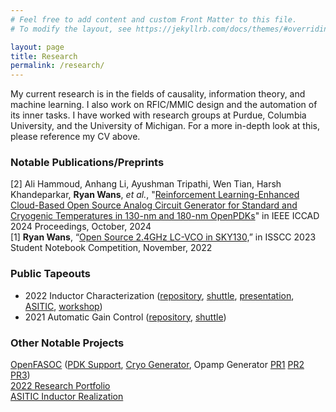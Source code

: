 ```yaml
---
# Feel free to add content and custom Front Matter to this file.
# To modify the layout, see https://jekyllrb.com/docs/themes/#overriding-theme-defaults

layout: page
title: Research
permalink: /research/
---
```

My current research is in the fields of causality, information theory, and machine learning. I also work on RFIC/MMIC design and the automation of its inner tasks. I have worked with research groups at Purdue, Columbia University, and the University of Michigan. For a more in-depth look at this, please reference my CV above. 

### **Notable Publications/Preprints**
[2] Ali Hammoud, Anhang Li, Ayushman Tripathi, Wen Tian, Harsh Khandeparkar, **Ryan Wans**, *et al.*, "<a href="">Reinforcement Learning-Enhanced Cloud-Based Open Source Analog Circuit Generator for Standard and Cryogenic Temperatures in 130-nm and 180-nm OpenPDKs</a>" in IEEE ICCAD 2024 Proceedings, October, 2024 <br>
[1] **Ryan Wans**, “<a href="https://github.com/ryanrocket/sscs-ose-code-a-chip.github.io/blob/main/Notebooks/LCVCO%20Notebook/VCONotebook.ipynb">Open Source 2.4GHz LC-VCO in SKY130,</a>” in ISSCC 2023 Student Notebook
Competition, November, 2022

### **Public Tapeouts**
<ul>
    <li>2022 Inductor Characterization (<a href="https://github.com/msaligane/OpenFASOC_NIST_MPW7">repository</a>, 
    <a href="https://platform.efabless.com/projects/1324">shuttle</a>,
    <a href="https://riscv.or.jp/wp-content/uploads/day1_RFVD2022Autumn_OpenFASOC_Mehdi-Saligane_University-of-Michigan_cp.pdf">
    presentation</a>, <a href="https://docs.google.com/presentation/d/1GCBY3_LZzK186IWdLkqmY3F6wRBatrKWzQwUdeFaI3Q/edit?usp=sharing">ASITIC</a>, <a href="https://docs.google.com/presentation/d/1D1xtGxNw6DnFjfu_1bOeNGUwugELFMWQQ2iw7rKxPHw/edit?usp=sharing">workshop</a>)</li>
    <li>2021 Automatic Gain Control (<a href="https://github.com/ryanrocket/caravel_automatic_gain_control">repository</a>, 
    <a href="https://platform.efabless.com/projects/681">shuttle</a>)</li>
</ul>

### **Other Notable Projects**
<a href="https://github.com/idea-fasoc/OpenFASOC">OpenFASOC</a> (<a href="https://github.com/idea-fasoc/OpenFASOC/pull/128">PDK Support</a>, <a href="https://github.com/idea-fasoc/OpenFASOC/pull/160">Cryo Generator</a>, Opamp Generator <a href="https://github.com/alibillalhammoud/OpenFASOC/pull/3">PR1</a> <a href="https://github.com/alibillalhammoud/OpenFASOC/pull/4">PR2</a> <a href="https://github.com/idea-fasoc/OpenFASOC/pull/218">PR3</a>) <br>
<a href="https://docs.google.com/presentation/d/1_QA5x3bY_KIXeB8swezKDuVKBVdRvicB-cxkbnZkrg0/edit?usp=sharing">2022 Research Portfolio</a><br>
<a href="https://docs.google.com/presentation/d/1GCBY3_LZzK186IWdLkqmY3F6wRBatrKWzQwUdeFaI3Q/edit?usp=sharing">ASITIC Inductor Realization</a>
